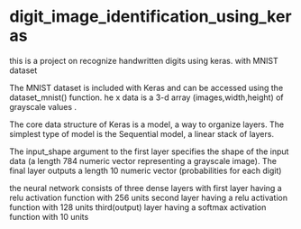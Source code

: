 # digit_image_identification_using_keras

this is a project on recognize handwritten digits using keras.
with MNIST dataset

The MNIST dataset is included with Keras and can be accessed using the dataset_mnist() function. 
he x data is a 3-d array (images,width,height) of grayscale values .

The core data structure of Keras is a model, a way to organize layers. The simplest type of model is the Sequential model, a linear stack of layers.

The input_shape argument to the first layer specifies the shape of the input data (a length 784 numeric vector representing a grayscale image). The final layer outputs a length 10 numeric vector (probabilities for each digit) 

the neural network consists of three dense layers with
 first layer having a relu activation function with 256 units 
 second layer having a relu activation function with 128 units
 third(output) layer having a softmax activation function with 10 units 

